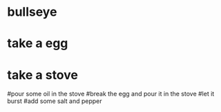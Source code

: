 # bullseye
# take a egg
# take a stove
#pour some oil in the stove
#break the egg and pour it in the stove
#let it burst 
#add some salt and pepper

